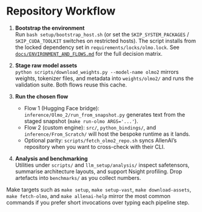 # Repository Workflow

1. **Bootstrap the environment**  
   Run `bash setup/bootstrap_host.sh` (or set the `SKIP_SYSTEM_PACKAGES` /
   `SKIP_CUDA_TOOLKIT` switches on restricted hosts). The script installs from
   the locked dependency set in `requirements/locks/olmo.lock`. See
   [`docs/ENVIRONMENT_AND_FLOWS.md`](ENVIRONMENT_AND_FLOWS.md) for the full
   decision matrix.

2. **Stage raw model assets**  
  `python scripts/download_weights.py --model-name olmo2` mirrors weights, tokenizer files,
   and metadata into `weights/olmo2/` and runs the validation suite. Both flows
   reuse this cache.

3. **Run the chosen flow**  
   - Flow 1 (Hugging Face bridge): `inference/Olmo_2/run_from_snapshot.py`
     generates text from the staged snapshot (`make run-olmo ARGS='...'`).
   - Flow 2 (custom engine): `src/`, `python_bindings/`, and
     `inference/From_Scratch/` will host the bespoke runtime as it lands.
   - Optional parity: `scripts/fetch_olmo2_repo.sh` syncs AllenAI’s repository
     when you want to cross-check with their CLI.

4. **Analysis and benchmarking**  
   Utilities under `scripts/` and `llm_setup/analysis/` inspect safetensors,
   summarise architecture layouts, and support Nsight profiling. Drop artefacts
   into `benchmarks/` as you collect numbers.

Make targets such as `make setup`, `make setup-vast`, `make download-assets`,
`make fetch-olmo`, and `make allenai-help` mirror the most common commands if
you prefer short invocations over typing each pipeline step.
